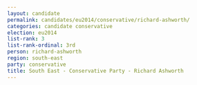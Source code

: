 ```yaml
---
layout: candidate
permalink: candidates/eu2014/conservative/richard-ashworth/
categories: candidate conservative
election: eu2014
list-rank: 3
list-rank-ordinal: 3rd
person: richard-ashworth
region: south-east
party: conservative
title: South East - Conservative Party - Richard Ashworth
---
```

